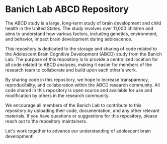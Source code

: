 # Banich Lab ABCD Repository 

The ABCD study is a large, long-term study of brain development and child health in the United States. The study involves over 11,000 children and aims to understand how various factors, including genetics, environment, and behavior, impact brain development during adolescence.

This repository is dedicated to the storage and sharing of code related to the Adolescent Brain Cognitive Development (ABCD) study from the Banich Lab. The purpose of this repository is to provide a centralized location for all code related to ABCD analyses, making it easier for members of the research team to collaborate and build upon each other's work.

By sharing code in this repository, we hope to increase transparency, reproducibility, and collaboration within the ABCD research community. All code shared in this repository is open source and available for use and modification by others in the research community.

We encourage all members of the Banich Lab to contribute to this repository by uploading their code, documentation, and any other relevant materials. If you have questions or suggestions for this repository, please reach out to the repository maintainers.

Let's work together to advance our understanding of adolescent brain development!
